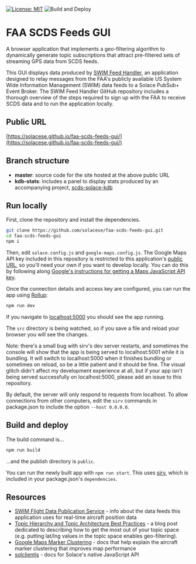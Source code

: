 [![License: MIT](https://img.shields.io/badge/License-MIT-yellow.svg)](https://opensource.org/licenses/MIT) ![Build and Deploy](https://github.com/solacese/faa-scds-feeds-gui/workflows/Build%20and%20Deploy/badge.svg)

# FAA SCDS Feeds GUI

A browser application that implements a geo-filtering algorithm to dynamically generate topic subscriptions that attract pre-filtered sets of streaming GPS data from SCDS feeds.

This GUI displays data produced by [SWIM Feed Handler](https://github.com/solacese/swim-feed-handler), an application designed to relay messages from the FAA's publicly available US System Wide Information Management (SWIM) data feeds to a Solace PubSub+ Event Broker. The SWIM Feed Handler GitHub repository includes a thorough overview of the steps required to sign up with the FAA to receive SCDS data and to run the application locally.

## Public URL

[https://solacese.github.io/faa-scds-feeds-gui/](https://solacese.github.io/faa-scds-feeds-gui/)

## Branch structure

- **master**: source code for the site hosted at the above public URL
- **kdb-stats**: includes a panel to display stats produced by an accompanying project, [scds-solace-kdb](https://github.com/solacese/scds-solace-kdb)

## Run locally

First, clone the repository and install the dependencies.

```bash
git clone https://github.com/solacese/faa-scds-feeds-gui.git
cd faa-scds-feeds-gui
npm i
```

Then, edit `solace.config.js` and `google-maps.config.js`. The Google Maps API key included in this repository is restricted to this application's [public URL](https://solacese.github.io/faa-scds-feeds-gui/), so you'll need your own if you want to develop locally. You can do this by following along [Google's instructions for getting a Maps JavaScript API key](https://developers.google.com/maps/documentation/javascript/get-api-key).

Once the connection details and access key are configured, you can run the app using [Rollup](https://rollupjs.org):

```bash
npm run dev
```

If you navigate to [localhost:5000](http://localhost:5000) you should see the app running.

The `src` directory is being watched, so if you save a file and reload your browser you will see the changes.

Note: there's a small bug with sirv's dev server restarts, and sometimes the console will show that the app is being served to localhost:5001 while it is bundling. It will switch to localhost:5000 when it finishes bundling or sometimes on reload, so be a little patient and it should be fine. The visual glitch didn't affect my development experience at all, but if your app isn't being served successfully on localhost:5000, please add an issue to this repository.

By default, the server will only respond to requests from localhost. To allow connections from other computers, edit the `sirv` commands in package.json to include the option `--host 0.0.0.0`.

## Build and deploy

The build command is...

```bash
npm run build

```

...and the publish directory is `public`.

You can run the newly built app with `npm run start`. This uses [sirv](https://github.com/lukeed/sirv), which is included in your package.json's `dependencies`.

## Resources

- [SWIM Flight Data Publication Service](https://www.faa.gov/air_traffic/technology/swim/sfdps/) - info about the data feeds this application uses for real-time aircraft position data
- [Topic Hierarchy and Topic Architecture Best Practices](https://solace.com/blog/topic-hierarchy-best-practices/) - a blog post dedicated to describing how to get the most out of your topic space (e.g. putting lat/lng values in the topic space enables geo-filtering).
- [Google Maps Marker Clustering](https://developers.google.com/maps/documentation/javascript/marker-clustering) - docs that help explain the aircraft marker clustering that improves map performance
- [solclientjs](https://docs.solace.com/API-Developer-Online-Ref-Documentation/nodejs/readme.html) - docs for Solace's native JavaScript API
